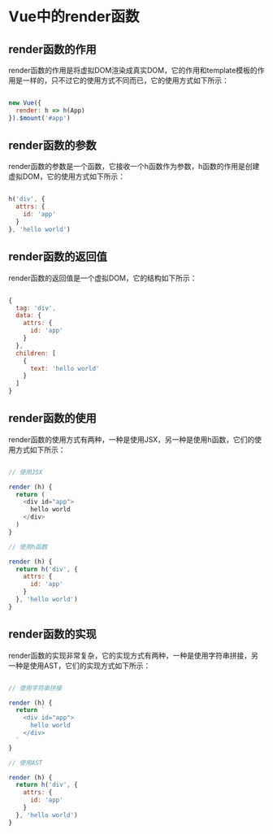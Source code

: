 # Vue中的render函数

## render函数的作用

render函数的作用是将虚拟DOM渲染成真实DOM，它的作用和template模板的作用是一样的，只不过它的使用方式不同而已，它的使用方式如下所示：

```js

new Vue({
  render: h => h(App)
}).$mount('#app')

```

## render函数的参数

render函数的参数是一个函数，它接收一个h函数作为参数，h函数的作用是创建虚拟DOM，它的使用方式如下所示：

```js

h('div', {
  attrs: {
    id: 'app'
  }
}, 'hello world')

```

## render函数的返回值

render函数的返回值是一个虚拟DOM，它的结构如下所示：

```js

{
  tag: 'div',
  data: {
    attrs: {
      id: 'app'
    }
  },
  children: [
    {
      text: 'hello world'
    }
  ]
}

```

## render函数的使用

render函数的使用方式有两种，一种是使用JSX，另一种是使用h函数，它们的使用方式如下所示：

```js

// 使用JSX

render (h) {
  return (
    <div id="app">
      hello world
    </div>
  )
}

// 使用h函数

render (h) {
  return h('div', {
    attrs: {
      id: 'app'
    }
  }, 'hello world')
}

```

## render函数的实现

render函数的实现非常复杂，它的实现方式有两种，一种是使用字符串拼接，另一种是使用AST，它们的实现方式如下所示：

```js

// 使用字符串拼接

render (h) {
  return `
    <div id="app">
      hello world
    </div>
  `
}

// 使用AST

render (h) {
  return h('div', {
    attrs: {
      id: 'app'
    }
  }, 'hello world')
}

```